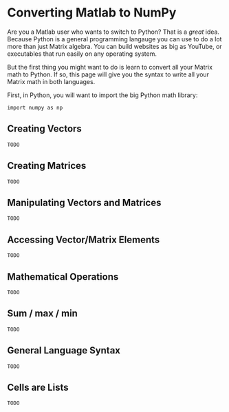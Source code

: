 # Converting Matlab to NumPy

Are you a Matlab user who wants to switch to Python? That is a *great* idea. Because Python is a general programming langauge you can use to do a lot more than just Matrix algebra. You can build websites as big as YouTube, or executables that run easily on any operating system.

But the first thing you might want to do is learn to convert all your Matrix math to Python. If so, this page will give you the syntax to write all your Matrix math in both languages.

First, in Python, you will want to import the big Python math library:

    import numpy as np

## Creating Vectors

    TODO

## Creating Matrices

    TODO

## Manipulating Vectors and Matrices

    TODO

## Accessing Vector/Matrix Elements

    TODO

## Mathematical Operations

    TODO

## Sum / max / min

    TODO

## General Language Syntax

    TODO

## Cells are Lists

    TODO
